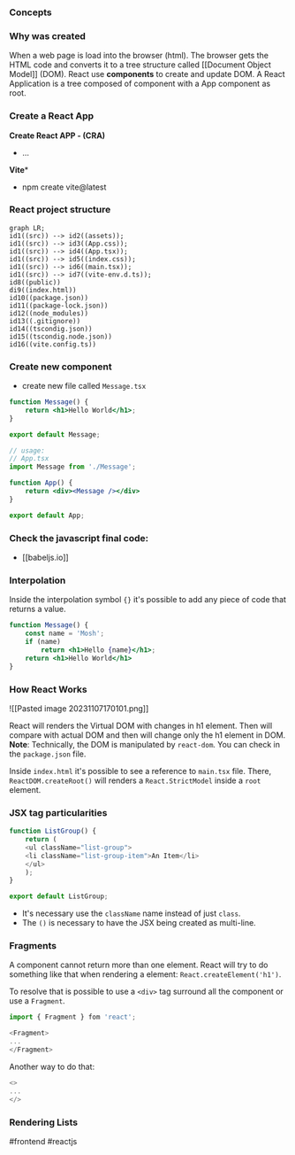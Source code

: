 ### Concepts

### Why was created

When a web page is load into the browser (html). The browser gets the HTML code and converts it to a tree structure called [[Document Object Model]] (DOM).
React use **components** to create and update DOM. 
A React Application is a tree composed of component with a App component as root.

### Create a React App

**Create React APP - (CRA)**

* ...

**Vite***

* npm create vite@latest

### React project structure

```mermaid 
graph LR; 
id1((src)) --> id2((assets));
id1((src)) --> id3((App.css)); 
id1((src)) --> id4((App.tsx)); 
id1((src)) --> id5((index.css));
id1((src)) --> id6((main.tsx));
id1((src)) --> id7((vite-env.d.ts));
id8((public))
di9((index.html))
id10((package.json))
id11((package-lock.json))
id12((node_modules))
id13((.gitignore))
id14((tscondig.json))
id15((tscondig.node.json))
id16((vite.config.ts))
```


### Create new component

* create new file called `Message.tsx`

```jsx
function Message() {
	return <h1>Hello World</h1>;
}

export default Message;

// usage:
// App.tsx
import Message from './Message';

function App() {
	return <div><Message /></div>
}

export default App;
```

### Check the javascript final code:
* [[babeljs.io]]

### Interpolation

Inside the interpolation symbol `{}` it's possible to add any piece of code that returns a value.

```jsx
function Message() {
	const name = 'Mosh';
	if (name)
		return <h1>Hello {name}</h1>;
	return <h1>Hello World</h1>
}
```

### How React Works

![[Pasted image 20231107170101.png]]

React will renders the Virtual DOM with changes in h1 element. Then will compare with actual DOM and then will change only the h1 element in DOM.
**Note**: Technically, the DOM is manipulated by `react-dom`. You can check in the `package.json` file.

Inside `index.html` it's possible to see a reference to `main.tsx` file. There, `ReactDOM.createRoot()` will renders a `React.StrictModel` inside a `root` element.

### JSX tag particularities

```typescript
function ListGroup() {
	return (
	<ul className="list-group">
	<li className="list-group-item">An Item</li>
	</ul>
	);
}

export default ListGroup;
```

* It's necessary use the `className` name instead of just `class`.
* The `()` is necessary to have the JSX being created as multi-line.

### Fragments

A component cannot return more than one element. React will try to do something like that when rendering a element: `React.createElement('h1')`.

To resolve that is possible to use a `<div>` tag surround all the component or use a `Fragment`.

```typescript
import { Fragment } fom 'react';

<Fragment>
...
</Fragment>
```

Another way to do that:

```typescript
<>
...
</>
```

### Rendering Lists

#frontend #reactjs
 